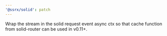 ```yaml
---
'@ssrx/solid': patch
---
```


Wrap the stream in the solid request event async ctx so that cache function from solid-router can be used in v0.11+.
